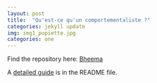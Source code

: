 ```yaml
---
layout: post
title:  "Qu'est-ce qu'un comportementaliste ?"
categories: jekyll update
img: img1_popiette.jpg
categories: one
---
```


Find the repository here: [Bheema](https://github.com/sharu725/bheema)

A [detailed guide](https://github.com/sharu725/bheema#installation) is in the README file.
